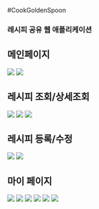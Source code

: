 #CookGoldenSpoon
### 레시피 공유 웹 애플리케이션

## 메인페이지
<img src="./image/Slide4.jpg">
<img src="./image/Slide5.jpg">

## 레시피 조회/상세조회
<img src="./image/Slide6.jpg">
<img src="./image/Slide7.jpg">
<img src="./image/Slide8.jpg">

## 레시피 등록/수정
<img src="./image/Slide9.jpg">
<img src="./image/Slide10.jpg">

## 마이 페이지
<img src="./image/Slide11.jpg">
<img src="./image/Slide12.jpg">
<img src="./image/Slide13.jpg">
<img src="./image/Slide14.jpg">
<img src="./image/Slide15.jpg">


<img src="./gif/example.gif">
